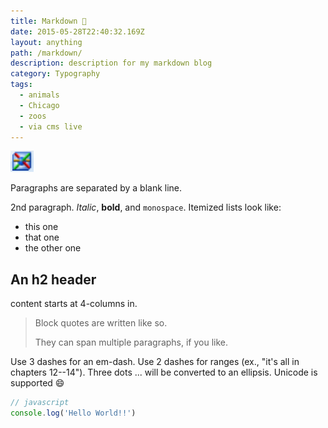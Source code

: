```yaml
---
title: Markdown 📝
date: 2015-05-28T22:40:32.169Z
layout: anything
path: /markdown/
description: description for my markdown blog
category: Typography
tags:
  - animals
  - Chicago
  - zoos
  - via cms live
---
```

![](../assets/xklq7st.png)

Paragraphs are separated by a blank line.

2nd paragraph. *Italic*, **bold**, and `monospace`. Itemized lists
look like:

* this one
* that one
* the other one

## An h2 header

content starts at 4-columns in.

> Block quotes are
> written like so.
>
> They can span multiple paragraphs,
> if you like.

Use 3 dashes for an em-dash. Use 2 dashes for ranges (ex., "it's all
in chapters 12--14"). Three dots ... will be converted to an ellipsis.
Unicode is supported 😄

```js
// javascript
console.log('Hello World!!')
```